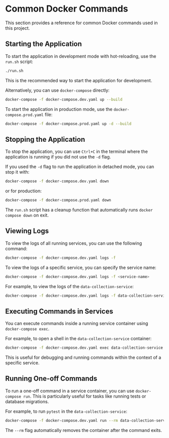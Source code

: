 # Common Docker Commands

This section provides a reference for common Docker commands used in this project.

## Starting the Application

To start the application in development mode with hot-reloading, use the `run.sh` script:

```bash
./run.sh
```

This is the recommended way to start the application for development.

Alternatively, you can use `docker-compose` directly:

```bash
docker-compose -f docker-compose.dev.yaml up --build
```

To start the application in production mode, use the `docker-compose.prod.yaml` file:

```bash
docker-compose -f docker-compose.prod.yaml up -d --build
```

## Stopping the Application

To stop the application, you can use `Ctrl+C` in the terminal where the application is running if you did not use the `-d` flag.

If you used the `-d` flag to run the application in detached mode, you can stop it with:

```bash
docker-compose -f docker-compose.dev.yaml down
```

or for production:

```bash
docker-compose -f docker-compose.prod.yaml down
```

The `run.sh` script has a cleanup function that automatically runs `docker compose down` on exit.

## Viewing Logs

To view the logs of all running services, you can use the following command:

```bash
docker-compose -f docker-compose.dev.yaml logs -f
```

To view the logs of a specific service, you can specify the service name:

```bash
docker-compose -f docker-compose.dev.yaml logs -f <service-name>
```

For example, to view the logs of the `data-collection-service`:

```bash
docker-compose -f docker-compose.dev.yaml logs -f data-collection-service
```

## Executing Commands in Services

You can execute commands inside a running service container using `docker-compose exec`.

For example, to open a shell in the `data-collection-service` container:

```bash
docker-compose -f docker-compose.dev.yaml exec data-collection-service bash
```

This is useful for debugging and running commands within the context of a specific service.

## Running One-off Commands

To run a one-off command in a service container, you can use `docker-compose run`. This is particularly useful for tasks like running tests or database migrations.

For example, to run `pytest` in the `data-collection-service`:

```bash
docker-compose -f docker-compose.dev.yaml run --rm data-collection-service pytest
```

The `--rm` flag automatically removes the container after the command exits.
